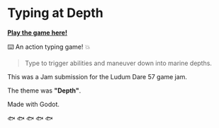 # Typing at Depth

**[Play the game here!](https://levi.dev/typing-at-depth)**

⌨️ An action typing game! 💥

> Type to trigger abilities and maneuver down into marine depths.

This was a Jam submission for the Ludum Dare 57 game jam.

The theme was **"Depth"**.

Made with Godot.

🐟    🐟    🐟    🐟    🐟
